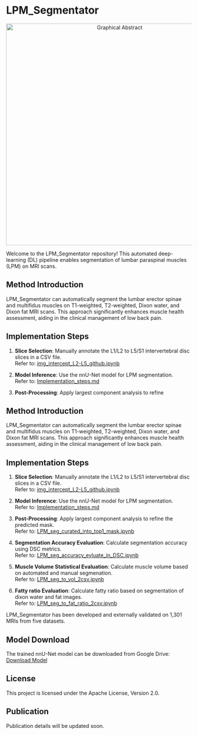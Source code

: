 # LPM_Segmentator

<p align="center">
  <img src="documentation/graphical_abstract.jpg" alt="Graphical Abstract" width="600">
</p>

Welcome to the LPM_Segmentator repository! This automated deep-learning (DL) pipeline enables segmentation of lumbar paraspinal muscles (LPM) on MRI scans.

## Method Introduction

LPM_Segmentator can automatically segment the lumbar erector spinae and multifidus muscles on T1-weighted, T2-weighted, Dixon water, and Dixon fat MRI scans. This approach significantly enhances muscle health assessment, aiding in the clinical management of low back pain.

## Implementation Steps

1. **Slice Selection**: Manually annotate the L1/L2 to L5/S1 intervertebral disc slices in a CSV file.  
   Refer to: [img_intercept_L2-L5_github.ipynb](img_intercept_L2-L5_github.ipynb)  

2. **Model Inference**: Use the nnU-Net model for LPM segmentation.  
   Refer to: [Implementation_steps.md](documentation/Implementation_steps.md)  

3. **Post-Processing**: Apply largest component analysis to refine

## Method Introduction

LPM_Segmentator can automatically segment the lumbar erector spinae and multifidus muscles on T1-weighted, T2-weighted, Dixon water, and Dixon fat MRI scans. This approach significantly enhances muscle health assessment, aiding in the clinical management of low back pain.

## Implementation Steps

1. **Slice Selection**: Manually annotate the L1/L2 to L5/S1 intervertebral disc slices in a CSV file.  
   Refer to: [img_intercept_L2-L5_github.ipynb](img_intercept_L2-L5_github.ipynb)  

2. **Model Inference**: Use the nnU-Net model for LPM segmentation.  
   Refer to: [Implementation_steps.md](documentation/Implementation_steps.md)  

3. **Post-Processing**: Apply largest component analysis to refine the predicted mask.  
   Refer to: [LPM_seg_curated_into_top1_mask.ipynb](LPM_seg_curated_into_top1_mask.ipynb)  

4. **Segmentation Accuracy Evaluation**: Calculate segmentation accuracy using DSC metrics.  
   Refer to: [LPM_seg_accuracy_evluate_in_DSC.ipynb](LPM_seg_accuracy_evluate_in_DSC.ipynb)
   
5. **Muscle Volume Statistical Evaluation**: Calculate muscle volume based on automated and manual segmenation.  
   Refer to: [LPM_seg_to_vol_2csv.ipynb](LPM_seg_to_vol_2csv.ipynb)
6. **Fatty ratio Evaluation**: Calculate fatty ratio based on segmentation of dixon water and fat images.  
   Refer to: [LPM_seg_to_fat_ratio_2csv.ipynb](LPM_seg_to_fat_ratio_2csv.ipynb)  

LPM_Segmentator has been developed and externally validated on 1,301 MRIs from five datasets.  

## Model Download

The trained nnU-Net model can be downloaded from Google Drive:  
[Download Model](https://drive.google.com/file/d/12hCzBPt2w7ZoYxgQmn8_uJ9kh_4cLqQl/view?usp=sharing)

## License

This project is licensed under the Apache License, Version 2.0.

## Publication

Publication details will be updated soon.
